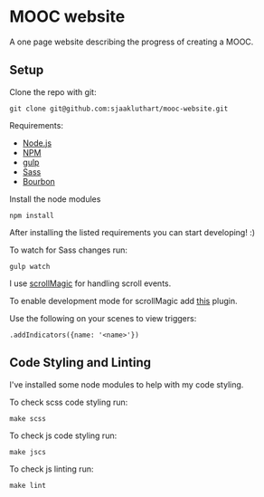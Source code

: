 # MOOC website

A one page website describing the progress of creating a MOOC.

## Setup

Clone the repo with git:
```
git clone git@github.com:sjaakluthart/mooc-website.git
```

Requirements:
* [Node.js](https://nodejs.org/en/)
* [NPM](https://www.npmjs.com/)
* [gulp](http://gulpjs.com/)
* [Sass](http://sass-lang.com/)
* [Bourbon](http://bourbon.io/)

Install the node modules
```
npm install
```

After installing the listed requirements you can start developing! :)

To watch for Sass changes run:
```
gulp watch
```

I use [scrollMagic](http://scrollmagic.io/) for handling scroll events.

To enable development mode for scrollMagic add [this](http://cdnjs.cloudflare.com/ajax/libs/ScrollMagic/2.0.5/plugins/debug.addIndicators.min.js) plugin. 

Use the following on your scenes to view triggers:
```
.addIndicators({name: '<name>'})
```

## Code Styling and Linting

I've installed some node modules to help with my code styling.

To check scss code styling run:
```
make scss
```

To check js code styling run:
```
make jscs
```

To check js linting run:
```
make lint
```
